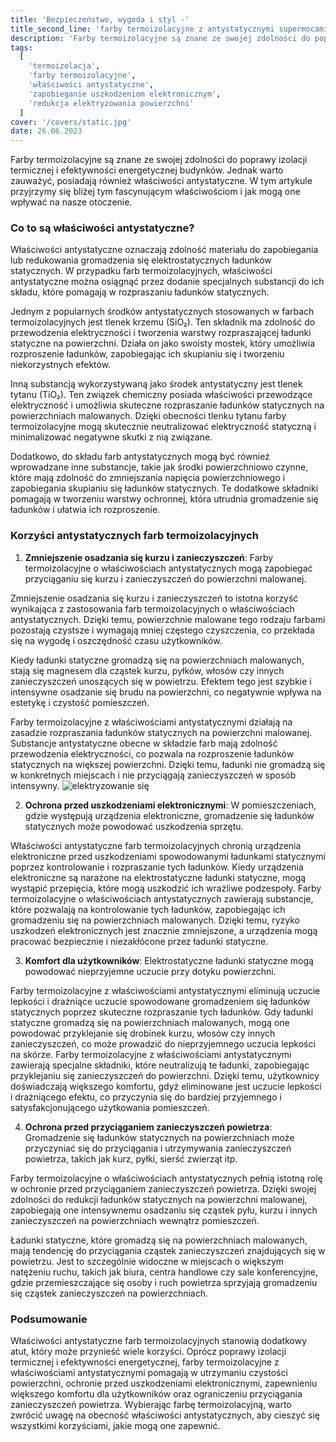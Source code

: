 ```yaml
---
title: 'Bezpieczeństwo, wygoda i styl -'
title_second_line: 'farby termoizolacyjne z antystatycznymi supermocami'
description: 'Farby termoizolacyjne są znane ze swojej zdolności do poprawy izolacji termicznej i efektywności energetycznej budynków. Jednak warto zauważyć, że posiadają również właściwości antystatyczne. W tym artykule przyjrzymy się bliżej tym fascynującym właściwościom i jak mogą one wpływać na nasze otoczenie.'
tags:
  [
    'termoizolacja',
    'farby termoizolacyjne',
    'właściwości antystatyczne',
    'zapobieganie uszkodzeniom elektronicznym',
    'redukcja elektryzowania powierzchni'
  ]
cover: '/covers/static.jpg'
date: 26.06.2023
---
```


Farby termoizolacyjne są znane ze swojej zdolności do poprawy izolacji termicznej i efektywności energetycznej budynków. Jednak warto zauważyć, posiadają również właściwości antystatyczne. W tym artykule przyjrzymy się bliżej tym fascynującym właściwościom i jak mogą one wpływać na nasze otoczenie.

### Co to są właściwości antystatyczne?

Właściwości antystatyczne oznaczają zdolność materiału do zapobiegania lub redukowania gromadzenia się elektrostatycznych ładunków statycznych. W przypadku farb termoizolacyjnych, właściwości antystatyczne można osiągnąć przez dodanie specjalnych substancji do ich składu, które pomagają w rozpraszaniu ładunków statycznych.

Jednym z popularnych środków antystatycznych stosowanych w farbach termoizolacyjnych jest tlenek krzemu (SiO₂). Ten składnik ma zdolność do przewodzenia elektryczności i tworzenia warstwy rozpraszającej ładunki statyczne na powierzchni. Działa on jako swoisty mostek, który umożliwia rozproszenie ładunków, zapobiegając ich skupianiu się i tworzeniu niekorzystnych efektów.

Inną substancją wykorzystywaną jako środek antystatyczny jest tlenek tytanu (TiO₂). Ten związek chemiczny posiada właściwości przewodzące elektryczność i umożliwia skuteczne rozpraszanie ładunków statycznych na powierzchniach malowanych. Dzięki obecności tlenku tytanu farby termoizolacyjne mogą skutecznie neutralizować elektryczność statyczną i minimalizować negatywne skutki z nią związane.

Dodatkowo, do składu farb antystatycznych mogą być również wprowadzane inne substancje, takie jak środki powierzchniowo czynne, które mają zdolność do zmniejszania napięcia powierzchniowego i zapobiegania skupianiu się ładunków statycznych. Te dodatkowe składniki pomagają w tworzeniu warstwy ochronnej, która utrudnia gromadzenie się ładunków i ułatwia ich rozproszenie.

### Korzyści antystatycznych farb termoizolacyjnych

1. **Zmniejszenie osadzania się kurzu i zanieczyszczeń**: Farby termoizolacyjne o właściwościach antystatycznych mogą zapobiegać przyciąganiu się kurzu i zanieczyszczeń do powierzchni malowanej.

Zmniejszenie osadzania się kurzu i zanieczyszczeń to istotna korzyść wynikająca z zastosowania farb termoizolacyjnych o właściwościach antystatycznych. Dzięki temu, powierzchnie malowane tego rodzaju farbami pozostają czystsze i wymagają mniej częstego czyszczenia, co przekłada się na wygodę i oszczędność czasu użytkowników.

Kiedy ładunki statyczne gromadzą się na powierzchniach malowanych, stają się magnesem dla cząstek kurzu, pyłków, włosów czy innych zanieczyszczeń unoszących się w powietrzu. Efektem tego jest szybkie i intensywne osadzanie się brudu na powierzchni, co negatywnie wpływa na estetykę i czystość pomieszczeń.

Farby termoizolacyjne z właściwościami antystatycznymi działają na zasadzie rozpraszania ładunków statycznych na powierzchni malowanej. Substancje antystatyczne obecne w składzie farb mają zdolność przewodzenia elektryczności, co pozwala na rozproszenie ładunków statycznych na większej powierzchni. Dzięki temu, ładunki nie gromadzą się w konkretnych miejscach i nie przyciągają zanieczyszczeń w sposób intensywny.
![elektryzowanie się](/covers/static.jpg)

2. **Ochrona przed uszkodzeniami elektronicznymi**: W pomieszczeniach, gdzie występują urządzenia elektroniczne, gromadzenie się ładunków statycznych może powodować uszkodzenia sprzętu.

Właściwości antystatyczne farb termoizolacyjnych chronią urządzenia elektroniczne przed uszkodzeniami spowodowanymi ładunkami statycznymi poprzez kontrolowanie i rozpraszanie tych ładunków. Kiedy urządzenia elektroniczne są narażone na elektrostatyczne ładunki statyczne, mogą wystąpić przepięcia, które mogą uszkodzić ich wrażliwe podzespoły. Farby termoizolacyjne o właściwościach antystatycznych zawierają substancje, które pozwalają na kontrolowanie tych ładunków, zapobiegając ich gromadzeniu się na powierzchniach malowanych. Dzięki temu, ryzyko uszkodzeń elektronicznych jest znacznie zmniejszone, a urządzenia mogą pracować bezpiecznie i niezakłócone przez ładunki statyczne.

3. **Komfort dla użytkowników**: Elektrostatyczne ładunki statyczne mogą powodować nieprzyjemne uczucie przy dotyku powierzchni.

Farby termoizolacyjne z właściwościami antystatycznymi eliminują uczucie lepkości i drażniące uczucie spowodowane gromadzeniem się ładunków statycznych poprzez skuteczne rozpraszanie tych ładunków. Gdy ładunki statyczne gromadzą się na powierzchniach malowanych, mogą one powodować przyklejanie się drobinek kurzu, włosów czy innych zanieczyszczeń, co może prowadzić do nieprzyjemnego uczucia lepkości na skórze. Farby termoizolacyjne z właściwościami antystatycznymi zawierają specjalne składniki, które neutralizują te ładunki, zapobiegając przyklejaniu się zanieczyszczeń do powierzchni. Dzięki temu, użytkownicy doświadczają większego komfortu, gdyż eliminowane jest uczucie lepkości i drażniącego efektu, co przyczynia się do bardziej przyjemnego i satysfakcjonującego użytkowania pomieszczeń.

4. **Ochrona przed przyciąganiem zanieczyszczeń powietrza**: Gromadzenie się ładunków statycznych na powierzchniach może przyczyniać się do przyciągania i utrzymywania zanieczyszczeń powietrza, takich jak kurz, pyłki, sierść zwierząt itp.

Farby termoizolacyjne o właściwościach antystatycznych pełnią istotną rolę w ochronie przed przyciąganiem zanieczyszczeń powietrza. Dzięki swojej zdolności do redukcji ładunków statycznych na powierzchni malowanej, zapobiegają one intensywnemu osadzaniu się cząstek pyłu, kurzu i innych zanieczyszczeń na powierzchniach wewnątrz pomieszczeń.

Ładunki statyczne, które gromadzą się na powierzchniach malowanych, mają tendencję do przyciągania cząstek zanieczyszczeń znajdujących się w powietrzu. Jest to szczególnie widoczne w miejscach o większym natężeniu ruchu, takich jak biura, centra handlowe czy sale konferencyjne, gdzie przemieszczające się osoby i ruch powietrza sprzyjają gromadzeniu się cząstek zanieczyszczeń na powierzchniach.

### Podsumowanie

Właściwości antystatyczne farb termoizolacyjnych stanowią dodatkowy atut, który może przynieść wiele korzyści. Oprócz poprawy izolacji termicznej i efektywności energetycznej, farby termoizolacyjne z właściwościami antystatycznymi pomagają w utrzymaniu czystości powierzchni, ochronie przed uszkodzeniami elektronicznymi, zapewnieniu większego komfortu dla użytkowników oraz ograniczeniu przyciągania zanieczyszczeń powietrza. Wybierając farbę termoizolacyjną, warto zwrócić uwagę na obecność właściwości antystatycznych, aby cieszyć się wszystkimi korzyściami, jakie mogą one zapewnić.
